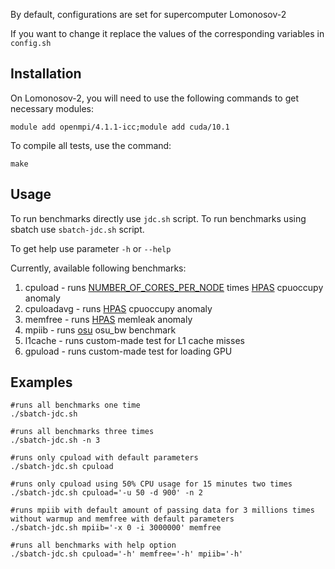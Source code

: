 By default, configurations are set for supercomputer Lomonosov-2

If you want to change it replace the values of the corresponding variables in `config.sh`


Installation
------------
On Lomonosov-2, you will need to use the following commands to get necessary modules:

    module add openmpi/4.1.1-icc;module add cuda/10.1

To compile all tests, use the command:

    make

Usage
------------
To run benchmarks directly use `jdc.sh` script.
To run benchmarks using sbatch use `sbatch-jdc.sh` script.

To get help use parameter `-h` or `--help`


Currently, available following benchmarks:
1. cpuload - runs [NUMBER_OF_CORES_PER_NODE](https://github.com/KashinDanil/JDC/blob/3244eafabb43b89c17f47ffae34ac60257f25381/config.sh#L3) times [HPAS](https://github.com/peaclab/HPAS) cpuoccupy anomaly
2. cpuloadavg - runs [HPAS](https://github.com/peaclab/HPAS) cpuoccupy anomaly
3. memfree - runs [HPAS](https://github.com/peaclab/HPAS) memleak anomaly
4. mpiib - runs [osu](https://mvapich.cse.ohio-state.edu/benchmarks/) osu_bw benchmark
5. l1cache - runs custom-made test for L1 cache misses
6. gpuload - runs custom-made test for loading GPU


Examples
------------
    #runs all benchmarks one time
    ./sbatch-jdc.sh

    #runs all benchmarks three times
    ./sbatch-jdc.sh -n 3
    
    #runs only cpuload with default parameters
    ./sbatch-jdc.sh cpuload
    
    #runs only cpuload using 50% CPU usage for 15 minutes two times
    ./sbatch-jdc.sh cpuload='-u 50 -d 900' -n 2
    
    #runs mpiib with default amount of passing data for 3 millions times without warmup and memfree with default parameters
    ./sbatch-jdc.sh mpiib='-x 0 -i 3000000' memfree
    
    #runs all benchmarks with help option
    ./sbatch-jdc.sh cpuload='-h' memfree='-h' mpiib='-h'